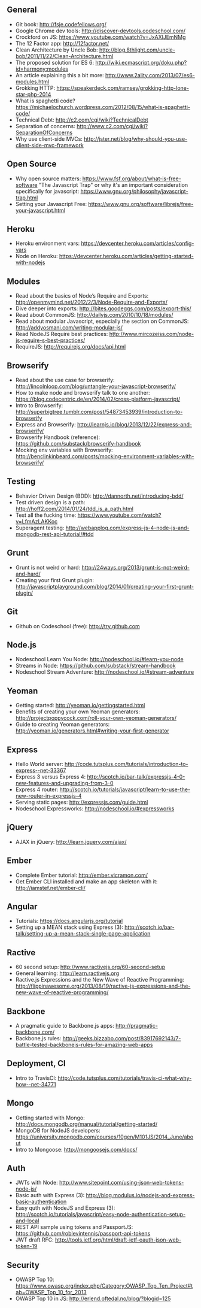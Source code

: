 ## General
- Git book: http://fsje.codefellows.org/
- Google Chrome dev tools: http://discover-devtools.codeschool.com/
- Crockford on JS: https://www.youtube.com/watch?v=JxAXlJEmNMg
- The 12 Factor app: http://12factor.net/
- Clean Architecture by Uncle Bob: http://blog.8thlight.com/uncle-bob/2011/11/22/Clean-Architecture.html 
- The proposed solution for ES 6: http://wiki.ecmascript.org/doku.php?id=harmony:modules
- An article explaining this a bit more: http://www.2ality.com/2013/07/es6-modules.html 
- Grokking HTTP: https://speakerdeck.com/ramsey/grokking-http-lone-star-php-2014
- What is spaghetti code? https://michaelochurch.wordpress.com/2012/08/15/what-is-spaghetti-code/
- Technical Debt: http://c2.com/cgi/wiki?TechnicalDebt
- Separation of concerns: http://www.c2.com/cgi/wiki?SeparationOfConcerns
- Why use client-side MVCs: http://jster.net/blog/why-should-you-use-client-side-mvc-framework

## Open Source
- Why open source matters: https://www.fsf.org/about/what-is-free-software
"The Javascript Trap" or why it's an important consideration specifically for javascript: https://www.gnu.org/philosophy/javascript-trap.html
- Setting your Javascript Free: https://www.gnu.org/software/librejs/free-your-javascript.html


## Heroku
- Heroku environment vars: https://devcenter.heroku.com/articles/config-vars
- Node on Heroku: https://devcenter.heroku.com/articles/getting-started-with-nodejs

## Modules
- Read about the basics of Node’s Require and Exports: http://openmymind.net/2012/2/3/Node-Require-and-Exports/
- Dive deeper into exports: http://bites.goodeggs.com/posts/export-this/  
- Read about CommonJS: http://dailyjs.com/2010/10/18/modules/
- Read about modular Javascript, especially the section on CommonJS: http://addyosmani.com/writing-modular-js/
- Read NodeJS Require best practices: http://www.mircozeiss.com/node-js-require-s-best-practices/ 
- RequireJS: http://requirejs.org/docs/api.html

## Browserify

- Read about the use case for browserify: http://lincolnloop.com/blog/untangle-your-javascript-browserify/
- How to make node and browserify talk to one another: https://blog.codecentric.de/en/2014/02/cross-platform-javascript/
- Intro to Browserify: http://superbigtree.tumblr.com/post/54873453939/introduction-to-browserify
- Express and Browserify: http://learnjs.io/blog/2013/12/22/express-and-browserify/ 
- Browserify Handbook (reference): https://github.com/substack/browserify-handbook 
- Mocking env variables with Browserify: http://benclinkinbeard.com/posts/mocking-environment-variables-with-browserify/

## Testing
- Behavior Driven Design (BDD): http://dannorth.net/introducing-bdd/
- Test driven design is a path: http://hoff2.com/2014/01/24/tdd_is_a_path.html
- Test all the fucking time: https://www.youtube.com/watch?v=LfmAzLAKKoc
- Superagent testing: http://webapplog.com/express-js-4-node-js-and-mongodb-rest-api-tutorial/#tdd

## Grunt
- Grunt is not weird or hard: http://24ways.org/2013/grunt-is-not-weird-and-hard/
- Creating your first Grunt plugin: http://javascriptplayground.com/blog/2014/01/creating-your-first-grunt-plugin/

## Git
- Github on Codeschool (free): http://try.github.com

## Node.js
- Nodeschool Learn You Node: http://nodeschool.io/#learn-you-node 
- Streams in Node: https://github.com/substack/stream-handbook
- Nodeschool Stream Adventure: http://nodeschool.io/#stream-adventure

## Yeoman
- Getting started: http://yeoman.io/gettingstarted.html
- Benefits of creating your own Yeoman generators: http://projectpoppycock.com/roll-your-own-yeoman-generators/
- Guide to creating Yeoman generators: http://yeoman.io/generators.html#writing-your-first-generator

## Express
- Hello World server: http://code.tutsplus.com/tutorials/introduction-to-express--net-33367
- Express 3 versus Express 4: http://scotch.io/bar-talk/expressjs-4-0-new-features-and-upgrading-from-3-0
- Express 4 router: http://scotch.io/tutorials/javascript/learn-to-use-the-new-router-in-expressjs-4
- Serving static pages: http://expressjs.com/guide.html
- Nodeschool Expressworks: http://nodeschool.io/#expressworks

## jQuery
- AJAX in jQuery: http://learn.jquery.com/ajax/ 

## Ember
- Complete Ember tutorial: http://ember.vicramon.com/
- Get Ember CLI installed and make an app skeleton with it: http://iamstef.net/ember-cli/

## Angular
- Tutorials: https://docs.angularjs.org/tutorial
- Setting up a MEAN stack using Express (3): http://scotch.io/bar-talk/setting-up-a-mean-stack-single-page-application

## Ractive
- 60 second setup: http://www.ractivejs.org/60-second-setup
- General learning: http://learn.ractivejs.org 
- Ractive.js Expressions and the New Wave of Reactive Programming: http://flippinawesome.org/2013/08/19/ractive-js-expressions-and-the-new-wave-of-reactive-programming/ 

## Backbone
- A pragmatic guide to Backbone.js apps: http://pragmatic-backbone.com/
- Backbone,js rules: http://geeks.bizzabo.com/post/83917692143/7-battle-tested-backbonejs-rules-for-amazing-web-apps

## Deployment, CI
- Intro to TravisCI: http://code.tutsplus.com/tutorials/travis-ci-what-why-how--net-34771 

## Mongo
- Getting started with Mongo: http://docs.mongodb.org/manual/tutorial/getting-started/
- MongoDB for NodeJS developers: https://university.mongodb.com/courses/10gen/M101JS/2014_June/about
- Intro to Mongoose: http://mongoosejs.com/docs/

## Auth
- JWTs with Node: http://www.sitepoint.com/using-json-web-tokens-node-js/
- Basic auth with Express (3): http://blog.modulus.io/nodejs-and-express-basic-authentication
- Easy quth with NodeJS and Express (3): http://scotch.io/tutorials/javascript/easy-node-authentication-setup-and-local
- REST API sample using tokens and PassportJS: https://github.com/roblevintennis/passport-api-tokens
- JWT draft RFC: http://tools.ietf.org/html/draft-ietf-oauth-json-web-token-19

## Security
- OWASP Top 10: https://www.owasp.org/index.php/Category:OWASP_Top_Ten_Project#tab=OWASP_Top_10_for_2013
- OWASP Top 10 in JS: http://erlend.oftedal.no/blog/?blogid=125